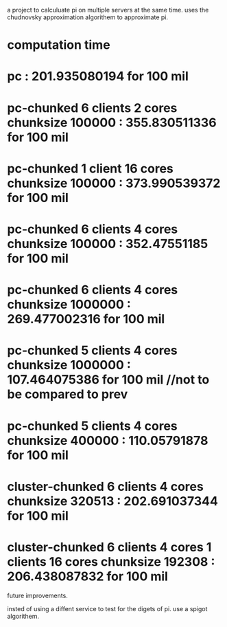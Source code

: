 a project to calculuate pi on multiple servers at the same time. uses the chudnovsky approximation algorithem to approximate pi.

# computation time
# pc : 201.935080194 for 100 mil
# pc-chunked 6 clients 2 cores chunksize 100000 : 355.830511336 for 100 mil
# pc-chunked 1 client 16 cores chunksize 100000 : 373.990539372 for 100 mil
# pc-chunked 6 clients 4 cores chunksize 100000 : 352.47551185 for 100 mil
# pc-chunked 6 clients 4 cores chunksize 1000000 : 269.477002316 for 100 mil
# pc-chunked 5 clients 4 cores chunksize 1000000 : 107.464075386 for 100 mil //not to be compared to prev
# pc-chunked 5 clients 4 cores chunksize 400000 : 110.05791878 for 100 mil 
# cluster-chunked 6 clients 4 cores chunksize 320513 : 202.691037344 for 100 mil 
# cluster-chunked 6 clients 4 cores 1 clients 16 cores chunksize 192308 : 206.438087832 for 100 mil 

future improvements.

insted of using a diffent service to test for the digets of pi. use a spigot algorithem.
